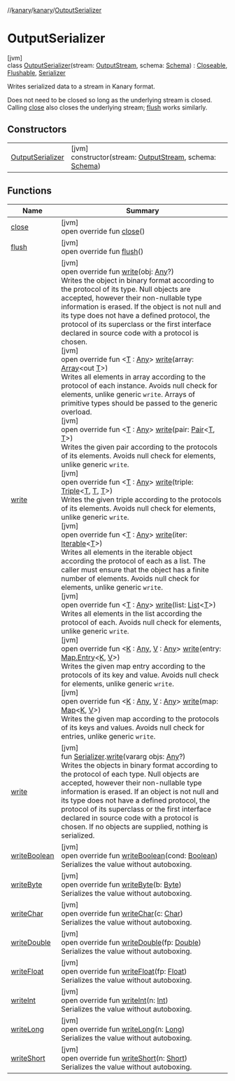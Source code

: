 //[kanary](../../../index.md)/[kanary](../index.md)/[OutputSerializer](index.md)

# OutputSerializer

[jvm]\
class [OutputSerializer](index.md)(stream: [OutputStream](https://docs.oracle.com/javase/8/docs/api/java/io/OutputStream.html), schema: [Schema](../-schema/index.md)) : [Closeable](https://docs.oracle.com/javase/8/docs/api/java/io/Closeable.html), [Flushable](https://docs.oracle.com/javase/8/docs/api/java/io/Flushable.html), [Serializer](../-serializer/index.md)

Writes serialized data to a stream in Kanary format.

Does not need to be closed so long as the underlying stream is closed. Calling [close](close.md) also closes the underlying stream; [flush](flush.md) works similarly.

## Constructors

| | |
|---|---|
| [OutputSerializer](-output-serializer.md) | [jvm]<br>constructor(stream: [OutputStream](https://docs.oracle.com/javase/8/docs/api/java/io/OutputStream.html), schema: [Schema](../-schema/index.md)) |

## Functions

| Name | Summary |
|---|---|
| [close](close.md) | [jvm]<br>open override fun [close](close.md)() |
| [flush](flush.md) | [jvm]<br>open override fun [flush](flush.md)() |
| [write](write.md) | [jvm]<br>open override fun [write](write.md)(obj: [Any](https://kotlinlang.org/api/latest/jvm/stdlib/kotlin/-any/index.html)?)<br>Writes the object in binary format according to the protocol of its type. Null objects are accepted, however their non-nullable type information is erased. If the object is not null and its type does not have a defined protocol, the protocol of its superclass or the first interface declared in source code with a protocol is chosen.<br>[jvm]<br>open override fun &lt;[T](write.md) : [Any](https://kotlinlang.org/api/latest/jvm/stdlib/kotlin/-any/index.html)&gt; [write](write.md)(array: [Array](https://kotlinlang.org/api/latest/jvm/stdlib/kotlin/-array/index.html)&lt;out [T](write.md)&gt;)<br>Writes all elements in array according to the protocol of each instance. Avoids null check for elements, unlike generic `write`. Arrays of primitive types should be passed to the generic overload.<br>[jvm]<br>open override fun &lt;[T](write.md) : [Any](https://kotlinlang.org/api/latest/jvm/stdlib/kotlin/-any/index.html)&gt; [write](write.md)(pair: [Pair](https://kotlinlang.org/api/latest/jvm/stdlib/kotlin/-pair/index.html)&lt;[T](write.md), [T](write.md)&gt;)<br>Writes the given pair according to the protocols of its elements. Avoids null check for elements, unlike generic `write`.<br>[jvm]<br>open override fun &lt;[T](write.md) : [Any](https://kotlinlang.org/api/latest/jvm/stdlib/kotlin/-any/index.html)&gt; [write](write.md)(triple: [Triple](https://kotlinlang.org/api/latest/jvm/stdlib/kotlin/-triple/index.html)&lt;[T](write.md), [T](write.md), [T](write.md)&gt;)<br>Writes the given triple according to the protocols of its elements. Avoids null check for elements, unlike generic `write`.<br>[jvm]<br>open override fun &lt;[T](write.md) : [Any](https://kotlinlang.org/api/latest/jvm/stdlib/kotlin/-any/index.html)&gt; [write](write.md)(iter: [Iterable](https://kotlinlang.org/api/latest/jvm/stdlib/kotlin.collections/-iterable/index.html)&lt;[T](write.md)&gt;)<br>Writes all elements in the iterable object according the protocol of each as a list. The caller must ensure that the object has a finite number of elements. Avoids null check for elements, unlike generic `write`.<br>[jvm]<br>open override fun &lt;[T](write.md) : [Any](https://kotlinlang.org/api/latest/jvm/stdlib/kotlin/-any/index.html)&gt; [write](write.md)(list: [List](https://kotlinlang.org/api/latest/jvm/stdlib/kotlin.collections/-list/index.html)&lt;[T](write.md)&gt;)<br>Writes all elements in the list according the protocol of each. Avoids null check for elements, unlike generic `write`.<br>[jvm]<br>open override fun &lt;[K](write.md) : [Any](https://kotlinlang.org/api/latest/jvm/stdlib/kotlin/-any/index.html), [V](write.md) : [Any](https://kotlinlang.org/api/latest/jvm/stdlib/kotlin/-any/index.html)&gt; [write](write.md)(entry: [Map.Entry](https://kotlinlang.org/api/latest/jvm/stdlib/kotlin.collections/-map/-entry/index.html)&lt;[K](write.md), [V](write.md)&gt;)<br>Writes the given map entry according to the protocols of its key and value. Avoids null check for elements, unlike generic `write`.<br>[jvm]<br>open override fun &lt;[K](write.md) : [Any](https://kotlinlang.org/api/latest/jvm/stdlib/kotlin/-any/index.html), [V](write.md) : [Any](https://kotlinlang.org/api/latest/jvm/stdlib/kotlin/-any/index.html)&gt; [write](write.md)(map: [Map](https://kotlinlang.org/api/latest/jvm/stdlib/kotlin.collections/-map/index.html)&lt;[K](write.md), [V](write.md)&gt;)<br>Writes the given map according to the protocols of its keys and values. Avoids null check for entries, unlike generic `write`. |
| [write](../write.md) | [jvm]<br>fun [Serializer](../-serializer/index.md).[write](../write.md)(vararg objs: [Any](https://kotlinlang.org/api/latest/jvm/stdlib/kotlin/-any/index.html)?)<br>Writes the objects in binary format according to the protocol of each type. Null objects are accepted, however their non-nullable type information is erased. If an object is not null and its type does not have a defined protocol, the protocol of its superclass or the first interface declared in source code with a protocol is chosen. If no objects are supplied, nothing is serialized. |
| [writeBoolean](write-boolean.md) | [jvm]<br>open override fun [writeBoolean](write-boolean.md)(cond: [Boolean](https://kotlinlang.org/api/latest/jvm/stdlib/kotlin/-boolean/index.html))<br>Serializes the value without autoboxing. |
| [writeByte](write-byte.md) | [jvm]<br>open override fun [writeByte](write-byte.md)(b: [Byte](https://kotlinlang.org/api/latest/jvm/stdlib/kotlin/-byte/index.html))<br>Serializes the value without autoboxing. |
| [writeChar](write-char.md) | [jvm]<br>open override fun [writeChar](write-char.md)(c: [Char](https://kotlinlang.org/api/latest/jvm/stdlib/kotlin/-char/index.html))<br>Serializes the value without autoboxing. |
| [writeDouble](write-double.md) | [jvm]<br>open override fun [writeDouble](write-double.md)(fp: [Double](https://kotlinlang.org/api/latest/jvm/stdlib/kotlin/-double/index.html))<br>Serializes the value without autoboxing. |
| [writeFloat](write-float.md) | [jvm]<br>open override fun [writeFloat](write-float.md)(fp: [Float](https://kotlinlang.org/api/latest/jvm/stdlib/kotlin/-float/index.html))<br>Serializes the value without autoboxing. |
| [writeInt](write-int.md) | [jvm]<br>open override fun [writeInt](write-int.md)(n: [Int](https://kotlinlang.org/api/latest/jvm/stdlib/kotlin/-int/index.html))<br>Serializes the value without autoboxing. |
| [writeLong](write-long.md) | [jvm]<br>open override fun [writeLong](write-long.md)(n: [Long](https://kotlinlang.org/api/latest/jvm/stdlib/kotlin/-long/index.html))<br>Serializes the value without autoboxing. |
| [writeShort](write-short.md) | [jvm]<br>open override fun [writeShort](write-short.md)(n: [Short](https://kotlinlang.org/api/latest/jvm/stdlib/kotlin/-short/index.html))<br>Serializes the value without autoboxing. |
